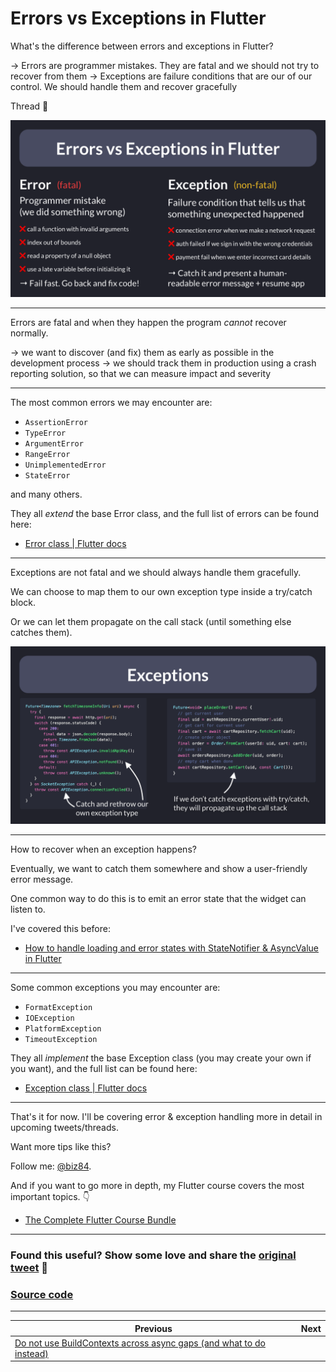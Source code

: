 # Errors vs Exceptions in Flutter

What's the difference between errors and exceptions in Flutter?

→ Errors are programmer mistakes. They are fatal and we should not try to recover from them
→ Exceptions are failure conditions that are our of our control. We should handle them and recover gracefully

Thread 🧵

![](061.1-errors-vs-exceptions.png)

---

Errors are fatal and when they happen the program *cannot* recover normally.

→ we want to discover (and fix) them as early as possible in the development process
→ we should track them in production using a crash reporting solution, so that we can measure impact and severity

---

The most common errors we may encounter are:

- `AssertionError`
- `TypeError`
- `ArgumentError`
- `RangeError`
- `UnimplementedError`
- `StateError`

and many others.

They all *extend* the base Error class, and the full list of errors can be found here:

- [Error class | Flutter docs](https://api.flutter.dev/flutter/dart-core/Error-class.html)

---

Exceptions are not fatal and we should always handle them gracefully.

We can choose to map them to our own exception type inside a try/catch block.

Or we can let them propagate on the call stack (until something else catches them).

![](061.2-exceptions.png)

---

How to recover when an exception happens?

Eventually, we want to catch them somewhere and show a user-friendly error message.

One common way to do this is to emit an error state that the widget can listen to.

I've covered this before:

- [How to handle loading and error states with StateNotifier & AsyncValue in Flutter](https://codewithandrea.com/articles/loading-error-states-state-notifier-async-value/)

---

Some common exceptions you may encounter are:

- `FormatException`
- `IOException`
- `PlatformException`
- `TimeoutException`

They all *implement* the base Exception class (you may create your own if you want), and the full list can be found here:

- [Exception class | Flutter docs](https://api.flutter.dev/flutter/dart-core/Exception-class.html)

---

That's it for now. I'll be covering error & exception handling more in detail in upcoming tweets/threads.

Want more tips like this?

Follow me: [@biz84](https://twitter.com/biz84).

And if you want to go more in depth, my Flutter course covers the most important topics. 👇

- [The Complete Flutter Course Bundle](https://codewithandrea.com/courses/complete-flutter-bundle/)

---

### Found this useful? Show some love and share the [original tweet](https://twitter.com/biz84/status/1551443128925790210) 🙏

### [Source code](main.dart)

---

| Previous | Next |
| -------- | ---- |
| [Do not use BuildContexts across async gaps (and what to do instead)](../0060-build-context-async-gaps/index.md) |  |